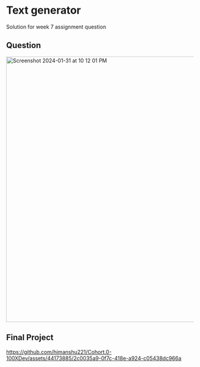 # Text generator

Solution for week 7 assignment question 
 
## Question

<img width="715" alt="Screenshot 2024-01-31 at 10 12 01 PM" src="https://github.com/himanshu221/Cohort.0-100XDev/assets/44173885/0028ca47-ddbc-493d-a410-ddf3adfd6382">


## Final Project

https://github.com/himanshu221/Cohort.0-100XDev/assets/44173885/2c0035a9-0f7c-418e-a924-c05438dc966a






